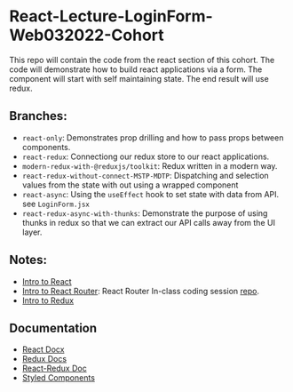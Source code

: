 # React-Lecture-LoginForm-Web032022-Cohort
This repo will contain the code from the react section of this cohort. The code will demonstrate how to build react applications via a form. The component will start with self maintaining state. The end result will use redux.

## Branches:
- `react-only`: Demonstrates prop drilling and how to pass props between components.
- `react-redux`: Connectiong our redux store to our react applications. 
- `modern-redux-with-@reduxjs/toolkit`: Redux written in a modern way.
- `react-redux-without-connect-MSTP-MDTP`: Dispatching and selection values from the state with out using a wrapped component
- `react-async`: Using the `useEffect` hook to set state with data from API. see `LoginForm.jsx`
- `react-redux-async-with-thunks`: Demonstrate the purpose of using thunks in redux so that we can extract our API calls away from the UI layer.

## Notes: 
- [Intro to React](https://hackmd.io/@XinhdUgJSt2kHuiYLatSqQ/SkitZdoic)
- [Intro to React Router](https://hackmd.io/@XinhdUgJSt2kHuiYLatSqQ/Sy4BEgMn9): React Router In-class coding session [repo](https://github.com/jordanmateen/React-101-Lecture-Web03).
- [Intro to Redux](https://hackmd.io/@XinhdUgJSt2kHuiYLatSqQ/S1-FReA3c)

## Documentation
- [React Docx](https://reactjs.org/)
- [Redux Docs](https://redux.js.org/)
- [React-Redux Doc](https://react-redux.js.org/)
- [Styled Components](https://styled-components.com/)
